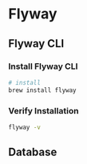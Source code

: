 # Flyway

## Flyway CLI

### Install Flyway CLI

```bash
# install
brew install flyway
```

### Verify Installation

```bash
flyway -v
```

## Database

### 
